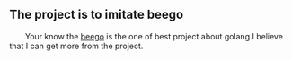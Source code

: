 ## The project is to imitate beego

&emsp;&emsp;Your know the [beego](https://github.com/astaxie/beego) is the one of best project 
about golang.I believe that I can get more from the project. 